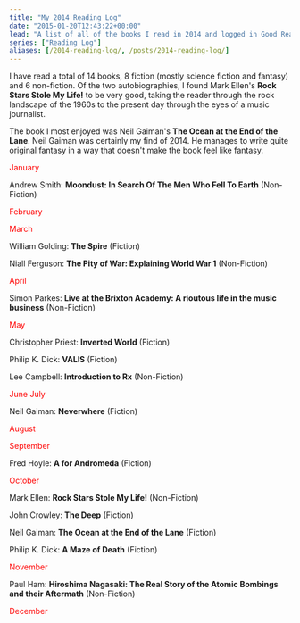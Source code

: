 ```yaml
---
title: "My 2014 Reading Log"
date: "2015-01-20T12:43:22+00:00"
lead: "A list of all of the books I read in 2014 and logged in Good Reads, I read a few more technical books but didn't log them for whatever reason."
series: ["Reading Log"]
aliases: [/2014-reading-log/, /posts/2014-reading-log/]
---
```


<!--more-->

I have read a total of 14 books, 8 fiction (mostly science fiction and fantasy) and 6 non-fiction. Of the two autobiographies, I found Mark Ellen's **Rock Stars Stole My Life!** to be very good, taking the reader through the rock landscape of the 1960s to the present day through the eyes of a music journalist.

The book I most enjoyed was Neil Gaiman's **The Ocean at the End of the Lane**. Neil Gaiman was certainly my find of 2014. He manages to write quite original fantasy in a way that doesn't make the book feel like fantasy.

<span style="color: #ff0000;">January</span>

Andrew Smith: **Moondust: In Search Of The Men Who Fell To Earth** (Non-Fiction)

<span style="color: #ff0000;">February</span>

<span style="color: #ff0000;">March</span>

William Golding: **The Spire** (Fiction)

Niall Ferguson: **The Pity of War: Explaining World War 1** (Non-Fiction)

<span style="color: #ff0000;">April</span>

Simon Parkes: **Live at the Brixton Academy: A rioutous life in the music business** (Non-Fiction)

<span style="color: #ff0000;">May</span>

Christopher Priest: **Inverted World** (Fiction)

Philip K. Dick: **VALIS** (Fiction)

Lee Campbell: **Introduction to Rx** (Non-Fiction)

<span style="color: #ff0000;">June</span>
<span style="color: #ff0000;"> July</span>

Neil Gaiman: **Neverwhere** (Fiction)

<span style="color: #ff0000;">August</span>

<span style="color: #ff0000;">September</span>

Fred Hoyle: **A for Andromeda** (Fiction)

<span style="color: #ff0000;">October</span>

Mark Ellen: **Rock Stars Stole My Life!** (Non-Fiction)

John Crowley: **The Deep** (Fiction)

Neil Gaiman: **The Ocean at the End of the Lane** (Fiction)

Philip K. Dick: **A Maze of Death** (Fiction)

<span style="color: #ff0000;">November</span>

Paul Ham: **Hiroshima Nagasaki: The Real Story of the Atomic Bombings and their Aftermath** (Non-Fiction)

<span style="color: #ff0000;">December</span>
